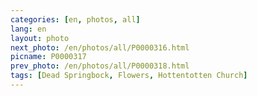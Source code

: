 ```yaml
---
categories: [en, photos, all]
lang: en
layout: photo
next_photo: /en/photos/all/P0000316.html
picname: P0000317
prev_photo: /en/photos/all/P0000318.html
tags: [Dead Springbock, Flowers, Hottentotten Church]
---
```

